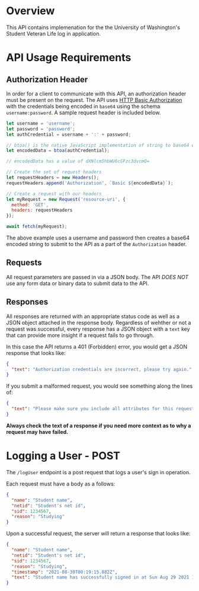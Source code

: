 # Overview
This API contains implemenation for the the University of Washington's Student Veteran Life log in application.

# API Usage Requirements

## Authorization Header
In order for a client to communicate with this API, an authorization header must be present on the request.
The API uses [HTTP Basic Authorization](https://en.wikipedia.org/wiki/Basic_access_authentication) with
the credentials being encoded in `base64` using the schema `username:password`. A sample request header is
included below.

```js
let username = 'username';
let password = 'password';
let authCredential = username + ':' + password;

// btoa() is the native JavaScript implementation of string to base64 encoding
let encodedData = btoa(authCredential);

// encodedData has a value of dXNlcm5hbWU6cGFzc3dvcmQ=

// Create the set of request headers
let requestHeaders = new Headers();
requestHeaders.append('Authorization', `Basic ${encodedData}`);

// Create a request with our headers
let myRequest = new Request('resource-uri', {
  method: 'GET',
  headers: requestHeaders
});

await fetch(myRequest);
```

The above example uses a username and password then creates a base64 encoded string to submit to the API
as a part of the `Authorization` header.

## Requests
All request parameters are passed in via a JSON body. The API *DOES NOT* use any form data or binary data
to submit data to the API.

## Responses
All responses are returned with an appropriate status code as well as a JSON object attached in the response body. Regardless of wehther or not a request was successful, every response has a JSON object with a `text`
key that can provide more insight if a request fails to go through.

In this case the API returns a 401 (Forbidden) error, you would get a JSON response that looks like:
```JSON
{
  "text": "Authorization credentials are incorrect, please try again."
}
```

If you submit a malformed request, you would see something along the lines of:
```JSON
{
  "text": "Please make sure you include all attributes for this request"
}
```

**Always check the text of a response if you need more context as to why a request may have failed.**

# Logging a User - POST
The `/logUser` endpoint is a post request that logs a user's sign in operation.

Each request must have a body as a follows:
```JSON
{
  "name": "Student name",
  "netid": "Student's net id",
  "sid": 1234567,
  "reason": "Studying"
}
```

Upon a successful request, the server will return a response that looks like:
```JSON
{
  "name": "Student name",
  "netid": "Student's net id",
  "sid": 1234567,
  "reason": "Studying",
  "timestamp": "2021-08-30T00:19:15.882Z",
  "text": "Student name has successfully signed in at Sun Aug 29 2021 17:19:15 GMT-0700 (Pacific Daylight Time)"
}
```